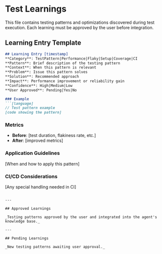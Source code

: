 # Test Learnings

This file contains testing patterns and optimizations discovered during test execution. Each learning must be approved by the user before integration.

## Learning Entry Template

```markdown
## Learning Entry [timestamp]
**Category**: TestPattern|Performance|Flaky|Setup|Coverage|CI
**Pattern**: Brief description of the testing pattern
**Context**: When this pattern is relevant
**Problem**: Issue this pattern solves
**Solution**: Recommended approach
**Impact**: Performance improvement or reliability gain
**Confidence**: High|Medium|Low
**User Approved**: Pending|Yes|No

### Example
```[language]
// Test pattern example
[code showing the pattern]
```

### Metrics
- **Before**: [test duration, flakiness rate, etc.]
- **After**: [improved metrics]

### Application Guidelines
[When and how to apply this pattern]

### CI/CD Considerations
[Any special handling needed in CI]
```

---

## Approved Learnings

_Testing patterns approved by the user and integrated into the agent's knowledge base._

---

## Pending Learnings

_New testing patterns awaiting user approval._